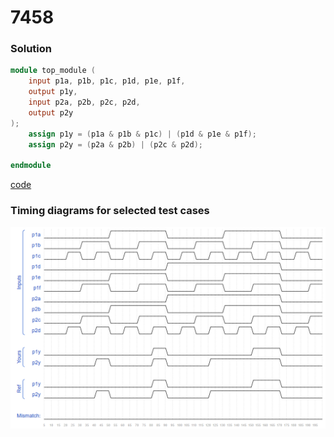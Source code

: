 # 7458
### Solution
```Verilog
module top_module ( 
    input p1a, p1b, p1c, p1d, p1e, p1f,
    output p1y,
    input p2a, p2b, p2c, p2d,
    output p2y
);
    assign p1y = (p1a & p1b & p1c) | (p1d & p1e & p1f);
    assign p2y = (p2a & p2b) | (p2c & p2d);

endmodule
```
[code](10.v)

### Timing diagrams for selected test cases
![result](https://github.com/Offliners/HDLBits-writeup/blob/main/Verilog%20Language/10/result.PNG)
